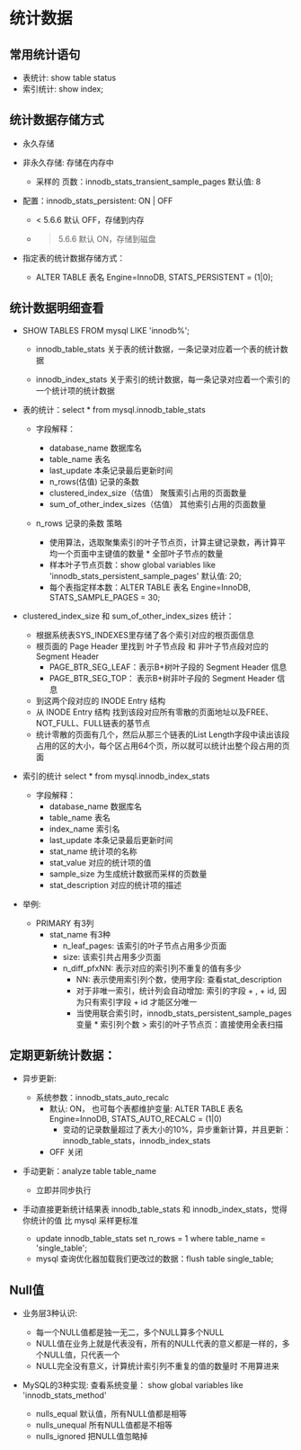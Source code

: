 # 统计数据

## 常用统计语句
- 表统计: show table status
- 索引统计: show index;

## 统计数据存储方式
- 永久存储
- 非永久存储: 存储在内存中
  - 采样的 页数：innodb_stats_transient_sample_pages  默认值: 8

- 配置：innodb_stats_persistent: ON | OFF
  - < 5.6.6 默认 OFF，存储到内存
  - > 5.6.6 默认 ON，存储到磁盘

- 指定表的统计数据存储方式：
  - ALTER TABLE 表名 Engine=InnoDB, STATS_PERSISTENT = (1|0);

## 统计数据明细查看
- SHOW TABLES FROM mysql LIKE 'innodb%';
  - innodb_table_stats 关于表的统计数据，一条记录对应着一个表的统计数据

  - innodb_index_stats 关于索引的统计数据，每一条记录对应着一个索引的一个统计项的统计数据

- 表的统计：select * from mysql.innodb_table_stats
  - 字段解释：
    - database_name 数据库名
    - table_name    表名
    - last_update   本条记录最后更新时间
    - n_rows(估值)  记录的条数
    - clustered_index_size（估值）     聚簇索引占用的页面数量
    - sum_of_other_index_sizes（估值） 其他索引占用的页面数量

  - n_rows 记录的条数 策略
    - 使用算法，选取聚集索引的叶子节点页，计算主键记录数，再计算平均一个页面中主键值的数量 * 全部叶子节点的数量
    - 样本叶子节点页数：show global variables like 'innodb_stats_persistent_sample_pages' 默认值: 20;
    - 每个表指定样本数：ALTER TABLE 表名 Engine=InnoDB, STATS_SAMPLE_PAGES = 30;

- clustered_index_size 和 sum_of_other_index_sizes   统计：
  - 根据系统表SYS_INDEXES里存储了各个索引对应的根页面信息
  - 根页面的 Page Header 里找到 叶子节点段 和 非叶子节点段对应的Segment Header
    - PAGE_BTR_SEG_LEAF：表示B+树叶子段的 Segment Header 信息
    - PAGE_BTR_SEG_TOP： 表示B+树非叶子段的 Segment Header 信息
  - 到这两个段对应的 INODE Entry 结构
  - 从 INODE Entry 结构 找到该段对应所有零散的页面地址以及FREE、NOT_FULL、FULL链表的基节点
  - 统计零散的页面有几个，然后从那三个链表的List Length字段中读出该段占用的区的大小，每个区占用64个页，所以就可以统计出整个段占用的页面

- 索引的统计 select * from mysql.innodb_index_stats
  - 字段解释：
    - database_name	    数据库名
    - table_name	      表名
    - index_name	      索引名
    - last_update	      本条记录最后更新时间
    - stat_name	        统计项的名称
    - stat_value	      对应的统计项的值
    - sample_size	      为生成统计数据而采样的页数量
    - stat_description	对应的统计项的描述

- 举例:
  - PRIMARY 有3列
    - stat_name 有3种
      - n_leaf_pages: 该索引的叶子节点占用多少页面
      - size: 该索引共占用多少页面
      - n_diff_pfxNN: 表示对应的索引列不重复的值有多少
        - NN: 表示使用索引列个数，使用字段: 查看stat_description
        - 对于非唯一索引，统计列会自动增加: 索引的字段 + , + id, 因为只有索引字段 + id 才能区分唯一
        - 当使用联合索引时，innodb_stats_persistent_sample_pages变量 * 索引列个数 > 索引的叶子节点页：直接使用全表扫描

## 定期更新统计数据：
- 异步更新:
  - 系统参数：innodb_stats_auto_recalc
    - 默认: ON， 也可每个表都维护变量: ALTER TABLE 表名 Engine=InnoDB, STATS_AUTO_RECALC = (1|0)
      - 变动的记录数量超过了表大小的10%，异步重新计算，并且更新：innodb_table_stats，innodb_index_stats
    - OFF 关闭

- 手动更新：analyze table table_name
  - 立即并同步执行

- 手动直接更新统计结果表 innodb_table_stats 和 innodb_index_stats，觉得你统计的值 比 mysql 采样更标准
  - update innodb_table_stats set n_rows = 1 where table_name = 'single_table';
  - mysql 查询优化器加载我们更改过的数据：flush table single_table;

## Null值
- 业务层3种认识:
  - 每一个NULL值都是独一无二，多个NULL算多个NULL
  - NULL值在业务上就是代表没有，所有的NULL代表的意义都是一样的，多个NULL值，只代表一个
  - NULL完全没有意义，计算统计索引列不重复的值的数量时 不用算进来

- MySQL的3种实现: 查看系统变量： show global variables like 'innodb_stats_method'
  - nulls_equal 默认值，所有NULL值都是相等
  - nulls_unequal 所有NULL值都是不相等
  - nulls_ignored 把NULL值忽略掉
